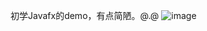 初学Javafx的demo，有点简陋。@.@
![image](https://user-images.githubusercontent.com/37021853/224877875-5d2d441f-8853-4e88-adbe-214a1af50683.png)
